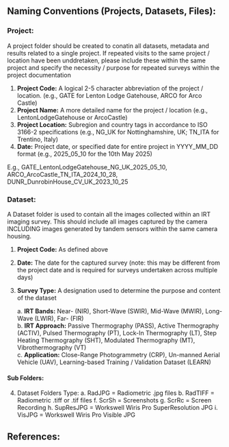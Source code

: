 ## **Naming Conventions (Projects, Datasets, Files):**

### Project: 

A project folder should be created to conatin all datasets, metadata and results related to a single project. If repeated visits to the same project / location have been unddretaken, please include these within the same project and specify the necessity / purpose for repeated surveys within the project documentation

1.	**Project Code:** A logical 2-5 character abbreviation of the project / location. (e.g., GATE for Lenton Lodge Gatehouse, ARCO for Arco Castle)
2.	**Project Name:** A more detailed name for the project / location (e.g., LentonLodgeGatehouse or ArcoCastle)
3.	**Project Location:** Subregion and country tags in accordance to ISO 3166-2 specifications (e.g., NG_UK for Nottinghamshire, UK; TN_ITA for Trentino, Italy)
4.	**Date:** Project date, or specified date for entire project in YYYY_MM_DD format (e.g., 2025_05_10 for the 10th May 2025)

E.g., GATE_LentonLodgeGatehouse_NG_UK_2025_05_10, ARCO_ArcoCastle_TN_ITA_2024_10_28, DUNR_DunrobinHouse_CV_UK_2023_10_25

### Dataset:

A Dataset folder is used to contain all the images collected within an IRT imaging survey. This should include all images captured by the camera INCLUDING images generated by tandem sensors within the same camera housing. 

1. **Project Code:** As defined above  
2. **Date:** The date for the captured survey (note: this may be different from the project date and is required for surveys undertaken across multiple days)  
3. **Survey Type:** A designation used to determine the purpose and content of the dataset  
   
   a. **IRT Bands:** Near- (NIR), Short-Wave (SWIR), Mid-Wave (MWIR), Long-Wave (LWIR), Far- (FIR)  
   b. **IRT Approach:** Passive Thermography (PASS), Active Thermography (ACTIV), Pulsed Thermography (PT), Lock-In Thermography (LT), Step Heating Thermography (SHT), Modulated Thermography (MT), Vibrothermography (VT)  
   c. **Application:** Close-Range Photogrammetry (CRP), Un-manned Aerial Vehicle (UAV), Learning-based Training / Validation Dataset (LEARN)

#### Sub Folders:
4.	Dataset Folders Type:
a.   RadJPG = Radiometric .jpg files
b.   RadTIFF = Radiometric .tiff or .tif files
  f.	ScrSh = Screenshots
  g.	ScrRc = Screen Recording
  h.	SupResJPG = Workswell Wiris Pro SuperResolution JPG
  i.	VisJPG = Workswell Wiris Pro Visible JPG


##  References:


